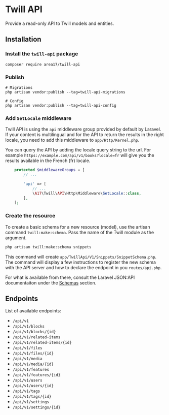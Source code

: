 # Twill API

Provide a read-only API to Twill models and entities.

## Installation

### Install the `twill-api` package

```
composer require area17/twill-api
```

### Publish

```
# Migrations
php artisan vendor:publish --tag=twill-api-migrations

# Config
php artisan vendor:publish --tag=twill-api-config
```

### Add `SetLocale` middleware

Twill API is using the `api` middleware group provided by default by Laravel. If your content is multilingual and for the API to return the results in the right locale, you need to add this middleware to `app/Http/Kernel.php`.

You can query the API by adding the locale query string to the url. For example `https://example.com/api/v1/books?locale=fr` will give you the results available in the French (fr) locale.

```php
    protected $middlewareGroups = [
        // ...

        'api' => [
            // ...
            \A17\Twill\API\Http\Middleware\SetLocale::class,
        ],
    ];
```

### Create the resource

To create a basic schema for a new resource (model), use the artisan command `twill:make:schema`. Pass the name of the Twill module as the argument.

```bash
php artisan twill:make:schema snippets
```

This command will create `app/TwillApi/V1/Snippets/SnippetSchema.php`. The command will display a few instructions to register the new schema with the API server and how to declare the endpoint in you `routes/api.php`.

For what is available from there, consult the Laravel JSON:API documentaiton under the [Schemas](https://laraveljsonapi.io/docs/2.0/schemas/) section.

## Endpoints

List of available endpoints:

- `/api/v1`
- `/api/v1/blocks`
- `/api/v1/blocks/{id}`
- `/api/v1/related-items`
- `/api/v1/related-items/{id}`
- `/api/v1/files`
- `/api/v1/files/{id}`
- `/api/v1/media`
- `/api/v1/media/{id}`
- `/api/v1/features`
- `/api/v1/features/{id}`
- `/api/v1/users`
- `/api/v1/users/{id}`
- `/api/v1/tags`
- `/api/v1/tags/{id}`
- `/api/v1/settings`
- `/api/v1/settings/{id}`
